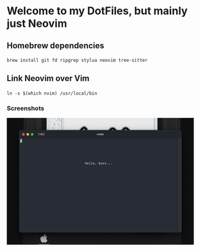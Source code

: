 # Welcome to my DotFiles, but mainly just Neovim

## Homebrew dependencies

`brew install git fd ripgrep stylua neovim tree-sitter`

## Link Neovim over Vim

`ln -s $(which nvim) /usr/local/bin`

### Screenshots

![Preview](./preview.png 'Preview')
